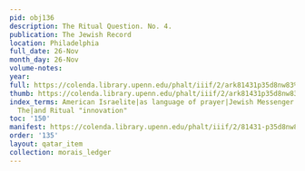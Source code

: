 ```yaml
---
pid: obj136
description: The Ritual Question. No. 4.
publication: The Jewish Record
location: Philadelphia
full_date: 26-Nov
month_day: 26-Nov
volume-notes:
year:
full: https://colenda.library.upenn.edu/phalt/iiif/2/ark81431p35d8nw83%2FSHA256E-s7569945--f41dce366a2999607e0494d47d55aad43115016f68bc628ec1625eded652720e.jpeg/full/3500,/0/default.jpg
thumb: https://colenda.library.upenn.edu/phalt/iiif/2/ark81431p35d8nw83%2FSHA256E-s7569945--f41dce366a2999607e0494d47d55aad43115016f68bc628ec1625eded652720e.jpeg/full/!200,200/0/default.jpg
index_terms: American Israelite|as language of prayer|Jewish Messenger|Jewish Record,
  The|and Ritual "innovation"
toc: '150'
manifest: https://colenda.library.upenn.edu/phalt/iiif/2/81431-p35d8nw83/manifest
order: '135'
layout: qatar_item
collection: morais_ledger
---
```

